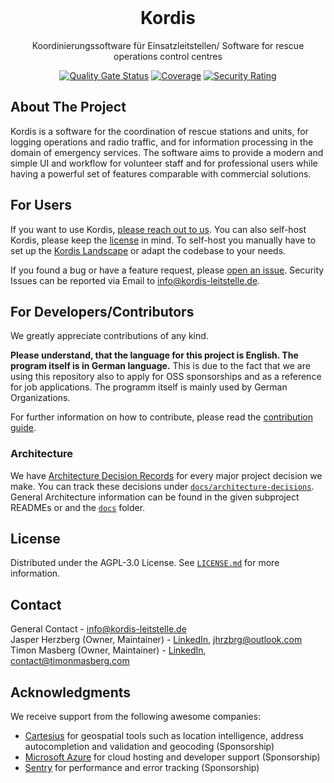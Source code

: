 <br />
<div align="center">

<h1 align="center">Kordis</h3>

Koordinierungssoftware für Einsatzleitstellen/ Software for rescue operations
control centres

[![Quality Gate Status](https://sonarcloud.io/api/project_badges/measure?project=kordis-leitstelle&metric=alert_status)](https://sonarcloud.io/summary/new_code?id=kordis-leitstelle)
[![Coverage](https://sonarcloud.io/api/project_badges/measure?project=kordis-leitstelle&metric=coverage)](https://sonarcloud.io/summary/new_code?id=kordis-leitstelle)
[![Security Rating](https://sonarcloud.io/api/project_badges/measure?project=kordis-leitstelle&metric=security_rating)](https://sonarcloud.io/summary/new_code?id=kordis-leitstelle)

</div>

## About The Project

Kordis is a software for the coordination of rescue stations and units, for
logging operations and radio traffic, and for information processing in the
domain of emergency services. The software aims to provide a modern and simple
UI and workflow for volunteer staff and for professional users while having a
powerful set of features comparable with commercial solutions.

## For Users

If you want to use Kordis, <a href="mailto:info@kordis-leitstelle.de">please
reach out to us</a>. You can also self-host Kordis, please keep the
<a href="#license">license</a> in mind. To self-host you manually have to set up
the [Kordis Landscape](docs/landscape.md) or adapt the codebase to your needs.

If you found a bug or have a feature request, please
[open an issue](https://github.com/kordis-leitstelle/kordis/issues/new/choose).
Security Issues can be reported via Email to
[info@kordis-leitstelle.de](mailto:info@kordis-leitstelle.de).

## For Developers/Contributors

We greatly appreciate contributions of any kind.

**Please understand, that the language for this project is English. The program
itself is in German language.** This is due to the fact that we are using this
repository also to apply for OSS sponsorships and as a reference for job
applications. The programm itself is mainly used by German Organizations.

For further information on how to contribute, please read the
[contribution guide](./CONTRIBUTING.md).

### Architecture

We have [Architecture Decision Records](https://adr.github.io/) for every major
project decision we make. You can track these decisions under
[`docs/architecture-decisions`](docs/architecture-decisions). General
Architecture information can be found in the given subproject READMEs or and the
[`docs`](docs) folder.

## License

Distributed under the AGPL-3.0 License. See [`LICENSE.md`](./LICENSE.md) for
more information.

## Contact

General Contact -
[info@kordis-leitstelle.de](mailto:info@kordis-leitstelle.de)  
Jasper Herzberg (Owner, Maintainer) -
[LinkedIn](https://www.linkedin.com/in/jasperherzberg/),
[jhrzbrg@outlook.com](mailto:jhrzbrg@outlook.com)  
Timon Masberg (Owner, Maintainer) -
[LinkedIn](https://www.linkedin.com/in/timon-masberg/),
[contact@timonmasberg.com](mailto:contact@timonmasberg.com)

## Acknowledgments

We receive support from the following awesome companies:

- [Cartesius](https://cartesius.io/) for geospatial tools such as location
  intelligence, address autocompletion and validation and geocoding
  (Sponsorship)
- [Microsoft Azure](https://azure.microsoft.com/) for cloud hosting and
  developer support (Sponsorship)
- [Sentry](https://sentry.com/) for performance and error tracking (Sponsorship)
